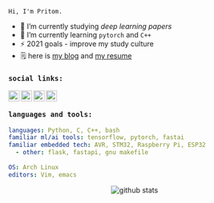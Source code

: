 [twitter]: https://www.twitter.com/rustyelectron
[medium]: https://medium.com/@rustyelectron
[linkedin]: https://www.linkedin.com/in/pritom-gogoi/
[gmail]: mailto:pritom.gogoi101@gmail.com

<!--
**rusty-electron/rusty-electron** is a ✨ _special_ ✨ repository because its `README.md` (this file) appears on your GitHub profile.

Here are some ideas to get you started:

- 🔭 I’m currently working on ...
- 🌱 I’m currently learning ...
- 👯 I’m looking to collaborate on ...
- 🤔 I’m looking for help with ...
- 💬 Ask me about ...
- 📫 How to reach me: ...
- 😄 Pronouns: ...
- ⚡ Fun fact: ...
-->

`Hi, I'm Pritom.`

- 🔭 I’m currently studying *deep learning papers*
- 🌱 I’m currently learning `pytorch` and `C++`
- ⚡ 2021 goals - improve my study culture
- 🗒️ here is [my blog](https://rustyelectron.live) and [my resume](https://rustyelectron.live/resume/index.html)

### `social links:`

[<img align="left" alt="twitter" width="22px" src="https://image.flaticon.com/icons/svg/733/733579.svg" />][twitter]
[<img align="left" alt="medium" width="22px" src="https://image.flaticon.com/icons/png/512/2111/2111502.png" />][medium]
[<img align="left" alt="linkedin" width="22px" src="https://image.flaticon.com/icons/png/512/174/174857.png" />][linkedin]
[<img align="left" alt="email" width="22px" src="https://image.flaticon.com/icons/svg/732/732200.svg" />][gmail]
<br>

### `languages and tools:`

```yaml
languages: Python, C, C++, bash
familiar ml/ai tools: tensorflow, pytorch, fastai
familiar embedded tech: AVR, STM32, Raspberry Pi, ESP32
  - other: flask, fastapi, gnu makefile
  
OS: Arch Linux
editors: Vim, emacs
```

<p align="center">
  <img alt="github stats" src="https://github-readme-stats.vercel.app/api?username=rusty-electron&show_icons=true&include_all_commits=true&hide_border=true&theme=dracula" />
</p>
